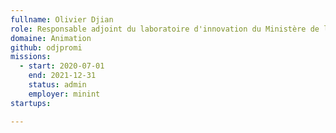 ```yaml
---
fullname: Olivier Djian
role: Responsable adjoint du laboratoire d'innovation du Ministère de l'Intérieur
domaine: Animation
github: odjpromi
missions:
  - start: 2020-07-01 
    end: 2021-12-31
    status: admin
    employer: minint
startups:

---
```

